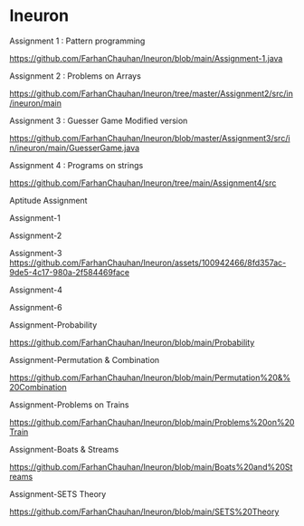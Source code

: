 # Ineuron
Assignment 1 : Pattern programming

https://github.com/FarhanChauhan/Ineuron/blob/main/Assignment-1.java


Assignment 2 : Problems on Arrays

https://github.com/FarhanChauhan/Ineuron/tree/master/Assignment2/src/in/ineuron/main


Assignment 3 : Guesser Game Modified version

https://github.com/FarhanChauhan/Ineuron/blob/master/Assignment3/src/in/ineuron/main/GuesserGame.java


Assignment 4 : Programs on strings

https://github.com/FarhanChauhan/Ineuron/tree/main/Assignment4/src


Aptitude Assignment 

Assignment-1


Assignment-2


Assignment-3
https://github.com/FarhanChauhan/Ineuron/assets/100942466/8fd357ac-9de5-4c17-980a-2f584469face

Assignment-4


Assignment-6


Assignment-Probability

https://github.com/FarhanChauhan/Ineuron/blob/main/Probability

Assignment-Permutation & Combination

https://github.com/FarhanChauhan/Ineuron/blob/main/Permutation%20&%20Combination

Assignment-Problems on Trains

https://github.com/FarhanChauhan/Ineuron/blob/main/Problems%20on%20Train

Assignment-Boats & Streams

https://github.com/FarhanChauhan/Ineuron/blob/main/Boats%20and%20Streams

Assignment-SETS Theory

https://github.com/FarhanChauhan/Ineuron/blob/main/SETS%20Theory
